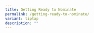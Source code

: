 ```yaml
---
title: Getting Ready to Nominate
permalink: /getting-ready-to-nominate/
variant: tiptap
description: ""
---
```

